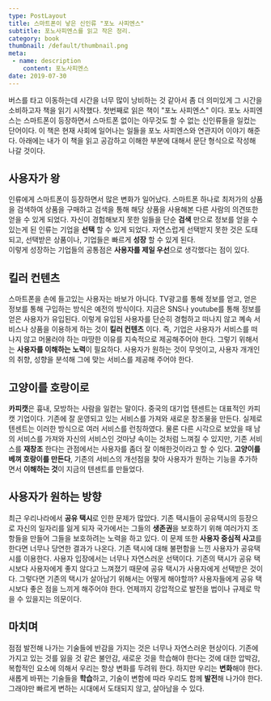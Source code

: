 ```yaml
---
type: PostLayout
title: 스마트폰이 낳은 신인류 "포노 사피엔스"
subtitle: 포노사피엔스를 읽고 작은 정리.
category: book
thumbnail: /default/thumbnail.png
meta:
 - name: description
	content: 포노사피엔스
date: 2019-07-30
---
```

  
버스를 타고 이동하는데 시간을 너무 많이 낭비하는 것 같아서 좀 더 의미있게 그 시간을 소비하고자 책을 읽기 시작했다. 첫번째로 읽은 책이 "포노 사피엔스" 이다. 포노 사피엔스는 스마트폰이 등장하면서 스마트폰 없이는 아무것도 할 수 없는 신인류들을 일컸는 단어이다.  이 책은 현재 사회에 일어나는 일들을 포노 사피엔스와 연관지어 이야기 해준다. 아래에는 내가 이 책을 읽고 공감하고 이해한 부분에 대해서 문단 형식으로 작성해 나갈 것이다.

## 사용자가 왕  

인류에게 스마트폰이 등장하면서 많은 변화가 일어났다. 스마트폰 하나로 최저가의 상품을 검색하여 상품을 구매하고 검색을 통해 해당 상품을 사용해본 다른 사람의 의견또한 얻을 수 있게 되었다. 자신이 경험해보지 못한 일들을 단순 **검색** 만으로 정보를 얻을 수 있는게 된 인류는 기업을 **선택** 할 수 있게 되었다. 자연스럽게 선택받지 못한 것은 도태되고, 선택받은 상품이나, 기업들은 빠르게 **성장** 할 수 있게 된다.  
이렇게 성장하는 기업들의 공통점은 **사용자를 제일 우선**으로 생각했다는 점이 있다.  

## 킬러 컨텐츠  

스마트폰을 손에 들고있는 사용자는 바보가 아니다. TV광고를 통해 정보를 얻고, 얻은 정보를 통해 구입하는 방식은 예전의 방식이다. 지금은 SNS나 youtube를 통해 정보를 얻은 사용자가 유입된다. 이렇게 유입된 사용자를 단순히 경험하고 떠나지 않고 꼐속 서비스나 상품을 이용하게 하는 것이 **킬러 컨텐츠** 이다. 즉, 기업은 사용자가 서비스를 떠나지 않고 머물러야 하는 마땅한 이유를 지속적으로 제공해주어야 한다. 그렇기 위해서는 **사용자를 이해하는 노력**이 필요하다. 사용자가 원하는 것이 무엇이고, 사용자 개개인의 취향, 성향을 분석해 그에 맞는 서비스를 제공해 주어야 한다.  

## 고양이를 호랑이로  

**카피캣**은 흉내, 모방하는 사람을 일컫는 말이다. 중국의 대기업 텐센트는 대표적인 카피캣 기업이다. 기존에 잘 운영되고 있는 서비스를 가져와 새로운 창조물을 만든다. 실제로 텐센트는 이러한 방식으로 여러 서비스를 런칭하였다. 물론 다른 시각으로 보았을 때 남의 서비스를 가져와 자신의 서비스인 것마냥 속이는 것처럼 느껴질 수 있지만, 기존 서비스를 **재창조** 한다는 관점에서는 사용자를 좀더 잘 이해한것이라고 할 수 있다. **고양이를 베껴 호랑이를 만든다**, 기존의 서비스의 개선점을 찾아 사용자가 원하는 기능을 추가하면서 **이해하는 것**이 지금의 텐센트를 만들었다.  

## 사용자가 원하는 방향

최근 우리나라에서 **공유 택시**로 인한 문제가 많았다. 기존 택시들이 공유택시의 등장으로 자신의 일자리를 잃게 되자 국가에서는 그들의 **생존권**을 보호하기 위해 여러가지 조항들을 만들어 그들을 보호하려는 노력을 하고 있다. 이 문제 또한 **사용자 중심적 사고**를 한다면 너무나 당연한 결과가 나온다. 기존 택시에 대해 불편함을 느낀 사용자가 공유택시를 이용한다. 사용자 입장에서는 너무나 자연스러운 선택이다. 기존의 택시가 공유 택시보다 사용자에게 좋지 않다고 느껴졌기 때문에 공유 택시가 사용자에게 선택받은 것이다. 그렇다면 기존의 택시가 살아남기 위해서는 어떻게 해야할까? 사용자들에게 공유 택시보다 좋은 점을 느끼게 해주어야 한다. 언제까지 강압적으로 발전을 법이나 규제로 막을 수 있을지는 의문이다.  

## 마치며  

점점 발전해 나가는 기술들에 반감을 가지는 것은 너무나 자연스러운 현상이다. 기존에 가지고 있는 것를 잃을 것 같은 불안감, 새로운 것을 학습해야 한다는 것에 대한 압박감, 복합적인 요소에 의해서 우리는 항상 변화를 두려워 한다. 하지만 우리는 **변화**해야 한다. 새롭게 바뀌는 기술들을 **학습**하고, 기술이 변함에 따라 우리도 함께 **발전**해 나가야 한다. 그래야만 빠르게 변하는 시대에서 도태되지 않고, 살아남을 수 있다.  

